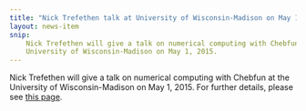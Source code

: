 ```yaml
---
title: "Nick Trefethen talk at University of Wisconsin-Madison on May 1, 2015"
layout: news-item
snip:
    Nick Trefethen will give a talk on numerical computing with Chebfun at the
    University of Wisconsin-Madison on May 1, 2015.
---
```


Nick Trefethen will give a talk on numerical computing with Chebfun at the
University of Wisconsin-Madison on May 1, 2015. For further details, please
see [this page][link].


[link]: http://www.cs.wisc.edu/events/2065
